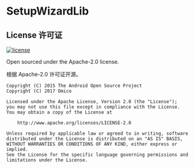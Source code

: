 # SetupWizardLib

## License 许可证

[![license](https://img.shields.io/github/license/Omico/SetupWizardLib.svg?style=flat-square)](https://github.com/Omico/SetupWizardLib/blob/master/LICENSE)

Open sourced under the Apache-2.0 license.

根据 Apache-2.0 许可证开源。

```
Copyright (C) 2015 The Android Open Source Project
Copyright (C) 2017 Omico

Licensed under the Apache License, Version 2.0 (the "License");
you may not use this file except in compliance with the License.
You may obtain a copy of the License at

    http://www.apache.org/licenses/LICENSE-2.0

Unless required by applicable law or agreed to in writing, software
distributed under the License is distributed on an "AS IS" BASIS,
WITHOUT WARRANTIES OR CONDITIONS OF ANY KIND, either express or implied.
See the License for the specific language governing permissions and
limitations under the License.
```